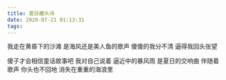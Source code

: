 ```yaml
---
title: 夏日藏头诗
date: 2020-07-21 01:13:31
tags:
---
```


我走在黄昏下的沙滩
是海风还是美人鱼的歌声
傻傻的我分不清
逼得我回头张望

傻子才会相信童话故事吧 我对自己说着
逼近中的暴风雨
是夏日的交响曲 伴随着歌声
你头也不回地 消失在重重的海浪里